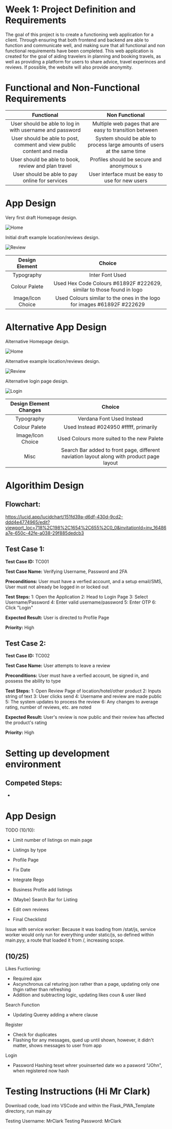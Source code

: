 # Week 1: Project Definition and Requirements

The goal of this project is to create a functioning web application for a client. Through ensuring that both frontend and backend are able to function and communicate well, and making sure that all functional and non functional requirements have been completed. This web application is created for the goal of aiding travelers in planning and booking travels, as well as providing a platform for users to share advice, travel experinces and reviews. If possible, the website will also provide anonymity.


# Functional and Non-Functional Requirements

| Functional      | Non Functional |
| :---:        |    :----:   |
| User should be able to log in with username and password | Multiple web pages that are easy to transition between |
| User should be able to post, comment and view public content and media | System should be able to process large amounts of users at the same time |
| User should be able to book, review and plan travel | Profiles should be secure and anonymoux s |
| User should be able to pay online for services |  User interface must be easy to use for new users |

# App Design

Very first draft Homepage design.

![Home](Stored_Stuff/Homepage.png)

Initial draft example location/reviews design.

![Review](Stored_Stuff/Reviews.png)

| Design Element      | Choice |
| :---:        |    :----:   |
| Typography | Inter Font Used |
| Colour Palete | Used Hex Code Colours #61892F #222629, similar to those found in logo |
| Image/Icon Choice | Used Colours similar to the ones in the logo for images #61892F #222629 |

# Alternative App Design
Alternative Homepage design.

![Home](Stored_Stuff/AltHomepage.png)

Alternative example location/reviews design.

![Review](Stored_Stuff/AltReviewsPage.png)

Alternative login page design.

![Login](Stored_Stuff/AltLogin.png)

| Design Element Changes    | Choice |
| :---:        |    :----:   |
| Typography | Verdana Font Used Instead |
| Colour Palete | Used Instead #024950 #fffff, primarily |
| Image/Icon Choice | Used Colours more suited to the new Palete|
| Misc | Search Bar added to front page, different naviation layout along with product page layout|

# Algorithim Design

## Flowchart:

https://lucid.app/lucidchart/151fd39a-d6df-430d-9cd2-ddd4e4774965/edit?viewport_loc=718%2C198%2C1654%2C655%2C0_0&invitationId=inv_16486a7e-650c-42fe-a038-29f885dedcb3

## Test Case 1:

**Test Case ID:** TC001

**Test Case Name:** Verifying Username, Password and 2FA

**Preconditions:** User must have a verfied account, and a setup email/SMS, User must not already be logged in or locked out

**Test Steps:** 
  1: Open the Application
  2: Head to Login Page
  3: Select Username/Password
  4: Enter valid username/password
  5: Enter OTP
  6: Click "Login"

**Expected Result:** User is directed to Profile Page

**Priority:** High

## Test Case 2:

**Test Case ID:** TC002

**Test Case Name:** User attempts to leave a review

**Preconditions:** User must have a verfied account, be signed in, and possess the ability to type

**Test Steps:** 
  1: Open Review Page of location/hotel/other product
  2: Inputs string of text
  3: User clicks send
  4: Username and review are made public
  5: The system updates to process the review
  6: Any changes to average rating, number of reviews, etc. are noted

**Expected Result:** User's review is now public and their review has affected the product's rating

**Priority:** High

# Setting up development environment

## Competed Steps:
- 


# App Design

TODO (10/10):
- Limit number of listings on main page
- Listings by type
- Profile Page
- Fix Date
- Integrate Rego
- Business Profile add listings
- (Maybe) Search Bar for Listing
- Edit own reviews

- Final Checklistd


Issue with service worker:
Because it was loading from /stat/js, service worker would only run for everything under static/js, so defined within main.pyy, a route that loaded it from /, increasing scope.



(10/25)
- 




Likes Fuctioning:
- Required ajax
- Ascynchronus cal returing json rather than a page, updating only one thgin rather than refreshing
- Addition and subtracting logic, updating likes coun & user liked

Search Function
- Updating Querey adding a where clause

Register
- Check for duplicates
- Flashing for any messages, qued up until shown, however, it didn't matter, shows messages to user from app 

Login
- Password Hashing teset whrer youinserted date wo a pasword  "JOhn", when registered now hash

# Testing Instructions (Hi Mr Clark)
Download code, load into VSCode and within the Flask_PWA_Template directory, run main.py 

Testing Username: MrClark
Testing Password: MrClark

